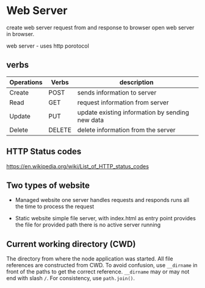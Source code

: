 # Web Server

create web server
request from and response to browser
open web server in browser.


web server - uses http porotocol

## verbs

| Operations | Verbs | description |
|---|---|---|
| Create | POST | sends information to server |
| Read | GET | request information from server |
| Update | PUT | update existing information by sending new data |
| Delete | DELETE | delete information from the server |

## HTTP Status codes

https://en.wikipedia.org/wiki/List_of_HTTP_status_codes


## Two types of website

 - Managed website
   one server handles requests and responds
   runs all the time to process the request

 - Static website
   simple file server, with index.html as entry point
   provides the file for provided path
   there is no active server running

## Current working directory (CWD)

The directory from where the node application was started. All file references are constructed from CWD.
To avoid confusion, use `__dirname` in front of the paths to get the correct reference.
`__dirname` may or may not end with slash `/`. For consistency, use `path.join()`.

